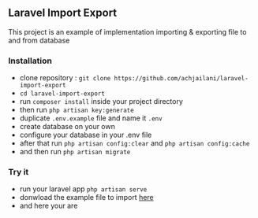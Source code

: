 ## Laravel Import Export

This project is an example of implementation importing & exporting file to and from database


### Installation

* clone repository : ``git clone https://github.com/achjailani/laravel-import-export``
* ``cd laravel-import-export``
* run  ``composer install`` inside your project directory
* then run ``php artisan key:generate``
* duplicate ``.env.example`` file and name it ``.env``
* create database on your own
* configure your database in your .env file
* after that run ``php artisan config:clear`` and ``php artisan config:cache``
* and then run ``php artisan migrate``

### Try it
* run your laravel app ``php artisan serve``
* donwload the example file to import [here](https://docs.google.com/spreadsheets/d/1PQPN8GxxK_PDGNCjhCA9XpdPe7oEdPEpwe1amxN_YT0/edit?usp=sharing)
* and here your are
